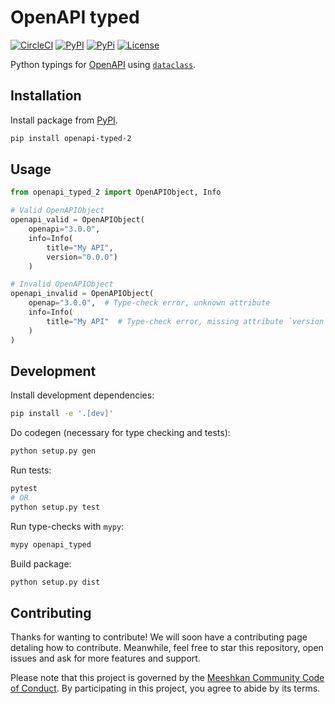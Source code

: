 # OpenAPI typed

[![CircleCI](https://circleci.com/gh/Meeshkan/openapi-typed-2.svg?style=svg)](https://circleci.com/gh/Meeshkan/openapi-typed-2)
[![PyPI](https://img.shields.io/pypi/dm/openapi-typed-2.svg)](https://pypi.org/project/openapi-typed-2/)
[![PyPi](https://img.shields.io/pypi/pyversions/openapi-typed-2)](https://pypi.org/project/openapi-typed-2/)
[![License](https://img.shields.io/pypi/l/openapi-typed-2)](LICENSE)

Python typings for [OpenAPI](https://swagger.io/specification/) using [`dataclass`](https://docs.python.org/3/library/dataclasses.html).

## Installation

Install package from [PyPI](https://pypi.org/project/openapi-typed-2/).

```bash
pip install openapi-typed-2
```

## Usage

```python
from openapi_typed_2 import OpenAPIObject, Info

# Valid OpenAPIObject
openapi_valid = OpenAPIObject(
    openapi="3.0.0",
    info=Info(
        title="My API",
        version="0.0.0")
    )

# Invalid OpenAPIObject
openapi_invalid = OpenAPIObject(
    openap="3.0.0",  # Type-check error, unknown attribute
    info=Info(
        title="My API"  # Type-check error, missing attribute `version`
    )
)
```

## Development

Install development dependencies:

```bash
pip install -e '.[dev]'
```

Do codegen (necessary for type checking and tests):

```bash
python setup.py gen
```


Run tests:

```bash
pytest
# OR
python setup.py test
```

Run type-checks with `mypy`:

```bash
mypy openapi_typed
```

Build package:

```bash
python setup.py dist
```

## Contributing

Thanks for wanting to contribute! We will soon have a contributing page
detaling how to contribute. Meanwhile, feel free to star this repository, open issues and ask for more features and support.

Please note that this project is governed by the [Meeshkan Community Code of Conduct](https://github.com/meeshkan/code-of-conduct). By participating in this project, you agree to abide by its terms.
